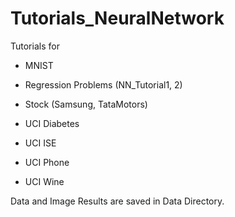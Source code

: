 # Tutorials_NeuralNetwork

Tutorials for
- MNIST
- Regression Problems (NN_Tutorial1, 2)
- Stock (Samsung, TataMotors)

- UCI Diabetes
- UCI ISE
- UCI Phone
- UCI Wine

Data and Image Results are saved in Data Directory. 
